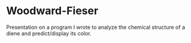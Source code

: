 # Woodward-Fieser
Presentation on a program I wrote to analyze the chemical structure of a diene and predict/display its color.
